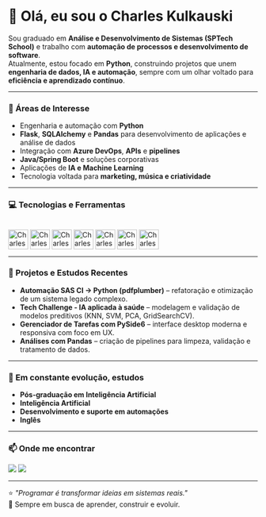 
# 👋 Olá, eu sou o Charles Kulkauski

Sou graduado em **Análise e Desenvolvimento de Sistemas (SPTech School)** e trabalho com **automação de processos e desenvolvimento de software**.  
Atualmente, estou focado em **Python**, construindo projetos que unem **engenharia de dados, IA e automação**, sempre com um olhar voltado para **eficiência e aprendizado contínuo**.

---

### 🧠 Áreas de Interesse

- Engenharia e automação com **Python**
- **Flask**, **SQLAlchemy** e **Pandas** para desenvolvimento de aplicações e análise de dados  
- Integração com **Azure DevOps**, **APIs** e **pipelines**
- **Java/Spring Boot** e soluções corporativas
- Aplicações de **IA e Machine Learning**
- Tecnologia voltada para **marketing, música e criatividade**

---

### 💻 Tecnologias e Ferramentas

<div style="display: inline_block"><br>
  <img align="center" alt="Charles-Python" height="40" width="40" src="https://cdn.jsdelivr.net/gh/devicons/devicon@latest/icons/python/python-original-wordmark.svg">
  <img align="center" alt="Charles-Java" height="40" width="40" src="https://cdn.jsdelivr.net/gh/devicons/devicon@latest/icons/java/java-original-wordmark.svg">
  <img align="center" alt="Charles-Spring" height="40" width="40" src="https://cdn.jsdelivr.net/gh/devicons/devicon@latest/icons/spring/spring-original-wordmark.svg">
  <img align="center" alt="Charles-MySQL" height="40" width="40" src="https://cdn.jsdelivr.net/gh/devicons/devicon/icons/mysql/mysql-original.svg">
  <img align="center" alt="Charles-Git" height="40" width="40" src="https://cdn.jsdelivr.net/gh/devicons/devicon/icons/git/git-original.svg">
  <img align="center" alt="Charles-HTML" height="40" width="40" src="https://cdn.jsdelivr.net/gh/devicons/devicon@latest/icons/html5/html5-original-wordmark.svg">
  <img align="center" alt="Charles-CSS" height="40" width="40" src="https://cdn.jsdelivr.net/gh/devicons/devicon@latest/icons/css3/css3-original-wordmark.svg">
</div>

---

### 🚀 Projetos e Estudos Recentes

- **Automação SAS CI → Python (pdfplumber)** – refatoração e otimização de um sistema legado complexo.  
- **Tech Challenge - IA aplicada à saúde** – modelagem e validação de modelos preditivos (KNN, SVM, PCA, GridSearchCV).  
- **Gerenciador de Tarefas com PySide6** – interface desktop moderna e responsiva com foco em UX.  
- **Análises com Pandas** – criação de pipelines para limpeza, validação e tratamento de dados.

---

### 🌱 Em constante evolução, estudos

- **Pós-graduação em Inteligência Artificial**
- **Inteligência Artificial**
- **Desenvolvimento e suporte em automações**
- **Inglês**

---

### 📫 Onde me encontrar
<div>
  <a href = "mailto:charleskulkauski@gmail.com"><img src="https://img.shields.io/badge/-Gmail-%23333?style=for-the-badge&logo=gmail&logoColor=white" target="_blank"></a>
  <a href="https://br.linkedin.com/in/charles-kulkauski" target="_blank"><img src="https://img.shields.io/badge/-LinkedIn-%230077B5?style=for-the-badge&logo=linkedin&logoColor=white" target="_blank"></a>
</div>

---

⭐ _"Programar é transformar ideias em sistemas reais."_  
🧩 Sempre em busca de aprender, construir e evoluir.
